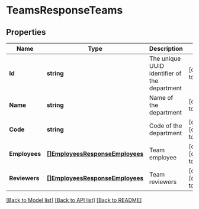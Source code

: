 # TeamsResponseTeams

## Properties
Name | Type | Description | Notes
------------ | ------------- | ------------- | -------------
**Id** | **string** | The unique UUID identifier of the department | [default to null]
**Name** | **string** | Name of the department | [default to null]
**Code** | **string** | Code of the department | [optional] [default to null]
**Employees** | [**[]EmployeesResponseEmployees**](EmployeesResponse_employees.md) | Team employee | [optional] [default to null]
**Reviewers** | [**[]EmployeesResponseEmployees**](EmployeesResponse_employees.md) | Team reviewers | [optional] [default to null]

[[Back to Model list]](../README.md#documentation-for-models) [[Back to API list]](../README.md#documentation-for-api-endpoints) [[Back to README]](../README.md)

